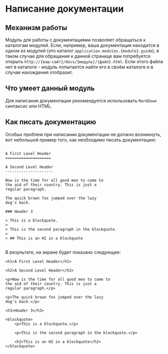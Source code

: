 Написание документации
======================

## Механизм работы ##

Модуль для работы с документациями позволяет обращаться к каталогам модулей.
Если, например, ваша документация находится в одном из модулей (это каталог `application.modules.{module}.guide`),
в таком случае для обращения к данной странице вам потребуется открыть `http://{ваш-сайт}/docs/{модуль}/{файл}.html`.
Если этого файла нет в каталоге - модуль попытается найти его в своём каталоге и в случае нахождения отобразит.

## Что умеет данный модуль ##

Для написания документации рекомендуется использовать `MarkDown` синтаксис или HTML.

## Как писать документацию ##

Особых проблем при написании документации не должно возникнуть, вот небольшой пример того, как необходимо
писать документацию:

<pre><code class="markdown">
A First Level Header
====================

A Second Level Header
---------------------

Now is the time for all good men to come to
the aid of their country. This is just a
regular paragraph.

The quick brown fox jumped over the lazy
dog's back.

### Header 3

> This is a blockquote.
> 
> This is the second paragraph in the blockquote.
>
> ## This is an H2 in a blockquote

</code></pre>

В результате, на экране будет показано следующее:

~~~
<h1>A First Level Header</h1>

<h2>A Second Level Header</h2>

<p>Now is the time for all good men to come to
the aid of their country. This is just a
regular paragraph.</p>

<p>The quick brown fox jumped over the lazy
dog's back.</p>

<h3>Header 3</h3>

<blockquote>
    <p>This is a blockquote.</p>

    <p>This is the second paragraph in the blockquote.</p>

    <h2>This is an H2 in a blockquote</h2>
</blockquote>
~~~